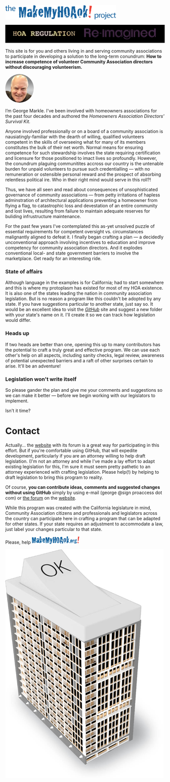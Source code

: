 <img src="./images/makemyhoaok-logo-project.svg" alt="project logo" width="350px">

![image](images/website-intro-animation.gif)

This site is for you and others living in and serving community associations to participate in developing a solution to the long-term conundrum: **How to increase competence of volunteer Community Association directors without discouraging volunteerism.**

<img src="./images/George%20headshot%202019.jpg" class="imgCentered" alt="George" width="90px" style="border-radius: 50%;  margin:0px">

I’m George Markle. I've been involved with homeowners associations for the past four decades and authored the <em>Homeowners Association Directors' Survival Kit.</em>

Anyone involved professionally or on a board of a community association is nausiatingly-familiar with the dearth of willing, qualified volunteers competent in the skills of overseeing what for many of its members constitutes the bulk of their net worth. Normal means for ensuring competence for such stewardship involves the state requiring certification and licensure for those positioned to imact lives so profoundly. However, the conundrum plaguing communitites accross our country is the untenable burden for unpaid volunteers to pursue such credentialling — with no remuneration or ostensible personal reward and the prospect of absorbing relentless political ire. Who in their right mind would serve in this roll?!

Thus, we have all seen and read about consequences of unsophisticated governance of community associations — from petty irritations of hapless adminstration of architectural applications preventing a homeowner from flying a flag, to catastrophic loss and devestation of an entire community and lost lives, resulting from failure to maintain adequate reserves for buliding infrustructure maintenance.

For the past few years I've contemplated this as-yet unsolved puzzle of essential requirements for competent oversight vs. circumstances malignantly aligned to defeat it. I finally began crafting a plan — a decidedly unconventional approach involving incentives to education and improve competency for community association directors. And it explodes conventional local- and state government barriers to involve the marketplace. Get ready for an interesting ride.

<h3>State of affairs</h3>
Although language in the examples is for California; had to start somewhere and this is where my protoplasm has existed for most of my HOA existence. It is also one of the states leading the nation in community association legislation. But is no reason a program like this couldn't be adopted by any state. If you have suggestions particular to another state, just say so. It would be an excellent idea to visit the <a href="https://github.com/ProAccess/MakeMyHOAok"><em>GitHub</em></a> site and suggest a new folder with your state's name on it. I'll create it so we can track how legislation would differ.

<h3>Heads up</h3>
If two heads are better than one, opening this up to many contributors has the potential to craft a truly great and effective program. We can use each other's help on all aspects, including sanity checks, legal review, awareness of potential unexpected barriers and a raft of other surprises certain to arise. It'll be an adventure!

<h3>Legislation won't write itself</h3>
So please gander the plan and give me your comments and suggestions so we can make it better — before we begin working with our legislators to implement.

Isn't it time?

Contact
=======

Actually... the <a href="https://www.makemyhoaok.org">website</a> with its forum is a great way for participating in this effort. But if you're comfortable using GitHub, that will expedite development, particularly if you are an attorney willing to help draft legislation. (I'm not an attorney and while I've made a lay effort to adapt existing legislation for this, I'm sure it must seem pretty pathetic to an attorney experienced with crafting legislation. Please help(!) by helping to draft legislation to bring this program to reality.

Of course, <b>you can contribute ideas, comments and suggested changes without using GitHub</b> simply by using e-mail (george @sign proaccess dot com) or <a href="https://github.com/ProAccess/MakeMyHOAok/forum">the forum</a> on the <a href="https://www.makemyhoaok.org">website</a>.

While this program was created with the California legislature in mind, Community Association citizens and professionals and legislators across the country can participate here in crafting a program that can be adapted for other states. If your state requires an adjustment to accommodate a law, just label your changes particular to that state.

Please, help 
<img src="./images/makemyhoaok%20logo.png" width="150">

<img src="./images/Switch%20building.jpg" width="500">
